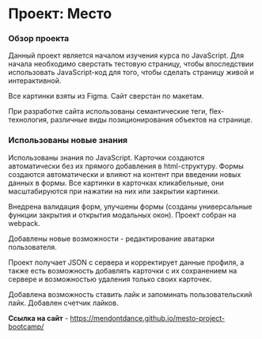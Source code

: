 # Проект: Место

### Обзор проекта

Данный проект является началом изучения курса по JavaScript. Для начала необходимо сверстать тестовую страницу, чтобы впоследствии использовать JavaScript-код для того, чтобы сделать страницу живой и интерактивной.

Все картинки взяты из Figma. Сайт сверстан по макетам.

При разработке сайта использованы семантические теги, flex-технология, различные виды позиционирования объектов на странице.

### Использованы новые знания

Использованы знания по JavaScript. Карточки создаются автоматически без их прямого добавления в html-структуру. Формы создаются автоматически и влияют на контент при введении новых данных в формы.
Все картинки в карточках кликабельные, они масштабируются при нажатии на них или закрытии картинки.

Внедрена валидация форм, улучшены формы (созданы универсальные функции закрытия и открытия модальных окон). Проект собран на webpack.

Добавлены новые возможности - редактирование аватарки пользователя.

Проект получает JSON с сервера и корректирует данные профиля, а также есть возможность добавлять карточки с их сохранением на сервере и возможностью удаления только своих карточек.

Добавлена возможность ставить лайк и запоминать пользовательский лайк. Добавлен счетчик лайков.

**Ссылка на сайт** - https://mendontdance.github.io/mesto-project-bootcamp/

